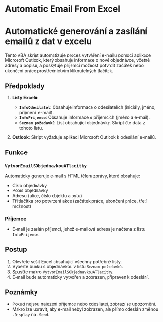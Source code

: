 # Automatic Email From Excel
# Automatické generování a zasílání emailů z dat v excelu

Tento VBA skript automatizuje proces vytváření e-mailu pomocí aplikace Microsoft Outlook, který obsahuje informace o nové objednávce, včetně adresy a popisu, a poskytuje příjemci možnost potvrdit začátek nebo ukončení práce prostřednictvím kliknutelných tlačítek.

## Předpoklady

1. **Listy Excelu**:
    - **`InfoOdesilatel`**: Obsahuje informace o odesílatelích (iniciály, jméno, příjmení, e-mail).
    - **`InfoPrijemce`**: Obsahuje informace o příjemcích (jméno a e-mail).
    - **`Seznam požadavků`**: List obsahující objednávky. Skript čte data z tohoto listu.

2. **Outlook**: Skript vyžaduje aplikaci Microsoft Outlook k odesílání e-mailů.

## Funkce

### `VytvorEmailSObjednavkouATlacitky`

Automaticky generuje e-mail s HTML tělem zprávy, které obsahuje:
- Číslo objednávky
- Popis objednávky
- Adresu (ulice, číslo objektu a bytu)
- Tři tlačítka pro potvrzení akce (začátek práce, ukončení práce, třetí možnost)

### Příjemce

- E-mail je zaslán příjemci, jehož e-mailová adresa je načtena z listu `InfoPrijemce`.

## Postup

1. Otevřete sešit Excel obsahující všechny potřebné listy.
2. Vyberte buňku s objednávkou v listu `Seznam požadavků`.
3. Spusťte makro `VytvorEmailSObjednavkouATlacitky`.
4. E-mail bude automaticky vytvořen a zobrazen, připraven k odeslání.

## Poznámky

- Pokud nejsou nalezeni příjemce nebo odesílatel, zobrazí se upozornění.
- Makro lze upravit, aby e-mail nebyl zobrazen, ale přímo odeslán změnou `.Display` na `.Send`.
